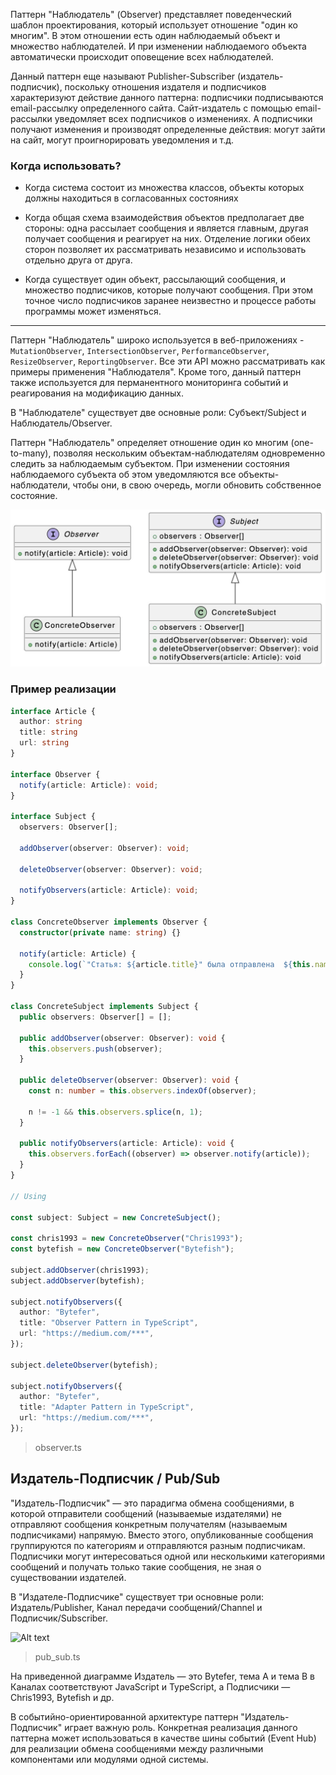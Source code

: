 
Паттерн "Наблюдатель" (Observer) представляет поведенческий шаблон проектирования, который использует отношение "один ко многим". В этом отношении есть один наблюдаемый объект и множество наблюдателей. И при изменении наблюдаемого объекта автоматически происходит оповещение всех наблюдателей.

Данный паттерн еще называют Publisher-Subscriber (издатель-подписчик), поскольку отношения издателя и подписчиков характеризуют действие данного паттерна: подписчики подписываются email-рассылку определенного сайта. Сайт-издатель с помощью email-рассылки уведомляет всех подписчиков о изменениях. А подписчики получают изменения и производят определенные действия: могут зайти на сайт, могут проигнорировать уведомления и т.д.

### Когда использовать?

- Когда система состоит из множества классов, объекты которых должны находиться в согласованных состояниях

- Когда общая схема взаимодействия объектов предполагает две стороны: одна рассылает сообщения и является главным, другая получает сообщения и реагирует на них. Отделение логики обеих сторон позволяет их рассматривать независимо и использовать отдельно друга от друга.

- Когда существует один объект, рассылающий сообщения, и множество подписчиков, которые получают сообщения. При этом точное число подписчиков заранее неизвестно и процессе работы программы может изменяться.

<hr />

Паттерн "Наблюдатель" широко используется в веб-приложениях - `MutationObserver`, `IntersectionObserver`, `PerformanceObserver`, `ResizeObserver`, `ReportingObserver`. Все эти API можно рассматривать как примеры применения "Наблюдателя". Кроме того, данный паттерн также используется для перманентного мониторинга событий и реагирования на модификацию данных.

В "Наблюдателе" существует две основные роли: Субъект/Subject и Наблюдатель/Observer.

Паттерн "Наблюдатель" определяет отношение один ко многим (one-to-many), позволяя нескольким объектам-наблюдателям одновременно следить за наблюдаемым субъектом. При изменении состояния наблюдаемого субъекта об этом уведомляются все объекты-наблюдатели, чтобы они, в свою очередь, могли обновить собственное состояние.

![Alt text](./assets/Наблюдатель%20~%20Observer.png)

### Пример реализации

```ts
interface Article {
  author: string
  title: string
  url: string
}

interface Observer {
  notify(article: Article): void;
}

interface Subject {
  observers: Observer[];

  addObserver(observer: Observer): void;

  deleteObserver(observer: Observer): void;

  notifyObservers(article: Article): void;
}

class ConcreteObserver implements Observer {
  constructor(private name: string) {}

  notify(article: Article) {
    console.log(`"Статья: ${article.title}" была отправлена  ${this.name}.`);
  }
}

class ConcreteSubject implements Subject {
  public observers: Observer[] = [];

  public addObserver(observer: Observer): void {
    this.observers.push(observer);
  }

  public deleteObserver(observer: Observer): void {
    const n: number = this.observers.indexOf(observer);

    n != -1 && this.observers.splice(n, 1);
  }

  public notifyObservers(article: Article): void {
    this.observers.forEach((observer) => observer.notify(article));
  }
}

// Using

const subject: Subject = new ConcreteSubject();

const chris1993 = new ConcreteObserver("Chris1993");
const bytefish = new ConcreteObserver("Bytefish");

subject.addObserver(chris1993);
subject.addObserver(bytefish);

subject.notifyObservers({
  author: "Bytefer",
  title: "Observer Pattern in TypeScript",
  url: "https://medium.com/***",
});

subject.deleteObserver(bytefish);

subject.notifyObservers({
  author: "Bytefer",
  title: "Adapter Pattern in TypeScript",
  url: "https://medium.com/***",
});
```
> observer.ts

## Издатель-Подписчик / Pub/Sub

"Издатель-Подписчик" — это парадигма обмена сообщениями, в которой отправители сообщений (называемые издателями) не отправляют сообщения конкретным получателям (называемым подписчиками) напрямую. Вместо этого, опубликованные сообщения группируются по категориям и отправляются разным подписчикам. Подписчики могут интересоваться одной или несколькими категориями сообщений и получать только такие сообщения, не зная о существовании издателей.

В "Издателе-Подписчике" существует три основные роли: Издатель/Publisher, Канал передачи сообщений/Channel и Подписчик/Subscriber.

![Alt text](Издатель-Подписчик%20~%20Pub%20Sub.png)

> pub_sub.ts

На приведенной диаграмме Издатель — это Bytefer, тема A и тема B в Каналах соответствуют JavaScript и TypeScript, а Подписчики — Chris1993, Bytefish и др.

В событийно-ориентированной архитектуре паттерн "Издатель-Подписчик" играет важную роль. Конкретная реализация данного паттерна может использоваться в качестве шины событий (Event Hub) для реализации обмена сообщениями между различными компонентами или модулями одной системы.
